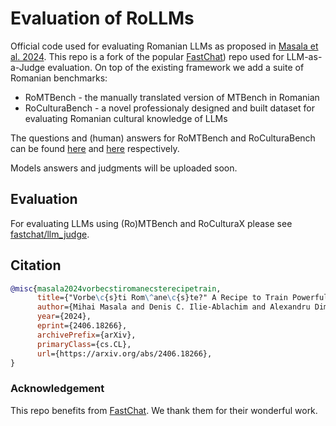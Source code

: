 # Evaluation of RoLLMs

Official code used for evaluating Romanian LLMs as proposed in [Masala et al. 2024](https://arxiv.org/abs/2406.18266). This repo is a fork of the popular [FastChat](https://github.com/lm-sys/FastChat)) repo used for LLM-as-a-Judge evaluation. On top of the existing framework we add a suite of Romanian benchmarks:

- RoMTBench - the manually translated version of MTBench in Romanian
- RoCulturaBench - a novel professionaly designed and built dataset for evaluating Romanian cultural knowledge of LLMs


The questions and (human) answers for RoMTBench and RoCulturaBench can be found [here](https://github.com/denisilie94/FastChat/tree/main/fastchat/llm_judge/data/mt_bench_ro) and [here](https://github.com/denisilie94/FastChat/tree/main/fastchat/llm_judge/data/cultura_bench_ro) respectively.

Models answers and judgments will be uploaded soon.


## Evaluation
For evaluating LLMs using (Ro)MTBench and RoCulturaX please see [fastchat/llm_judge](fastchat/llm_judge).

## Citation

```bibtex
@misc{masala2024vorbecstiromanecsterecipetrain,
      title={"Vorbe\c{s}ti Rom\^ane\c{s}te?" A Recipe to Train Powerful Romanian LLMs with English Instructions}, 
      author={Mihai Masala and Denis C. Ilie-Ablachim and Alexandru Dima and Dragos Corlatescu and Miruna Zavelca and Ovio Olaru and Simina Terian and Andrei Terian and Marius Leordeanu and Horia Velicu and Marius Popescu and Mihai Dascalu and Traian Rebedea},
      year={2024},
      eprint={2406.18266},
      archivePrefix={arXiv},
      primaryClass={cs.CL},
      url={https://arxiv.org/abs/2406.18266}, 
}
```

### Acknowledgement
This repo benefits from [FastChat](https://github.com/lm-sys/FastChat). We thank them for their wonderful work.
